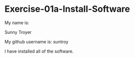 # Exercise-01a-Install-Software
My name is:

Sunny Troyer

My github username is:
suntroy

I have installed all of the software.
